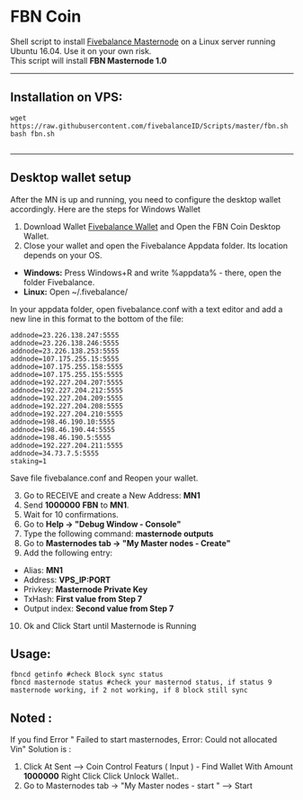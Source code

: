 # FBN Coin
Shell script to install [Fivebalance Masternode](https://fivebalance.com) on a Linux server running Ubuntu 16.04. Use it on your own risk.  
This script will install **FBN Masternode 1.0**

***
## Installation on VPS:
```
wget https://raw.githubusercontent.com/fivebalanceID/Scripts/master/fbn.sh
bash fbn.sh


```
***

## Desktop wallet setup

After the MN is up and running, you need to configure the desktop wallet accordingly. Here are the steps for Windows Wallet
1. Download Wallet [Fivebalance Wallet](https://github.com/fivebalanceID/Wallet-FBN) and Open the FBN Coin Desktop Wallet. 
2. Close your wallet and open the Fivebalance Appdata folder. Its location depends on your OS.

- **Windows:** Press Windows+R and write %appdata% - there, open the folder Fivebalance.
- **Linux:** Open ~/.fivebalance/

In your appdata folder, open fivebalance.conf with a text editor and add a new line in this format to the bottom of the file:

```text
addnode=23.226.138.247:5555
addnode=23.226.138.246:5555
addnode=23.226.138.253:5555
addnode=107.175.255.15:5555
addnode=107.175.255.158:5555
addnode=107.175.255.155:5555
addnode=192.227.204.207:5555
addnode=192.227.204.212:5555
addnode=192.227.204.209:5555
addnode=192.227.204.208:5555
addnode=192.227.204.210:5555
addnode=198.46.190.10:5555
addnode=198.46.190.44:5555
addnode=198.46.190.5:5555
addnode=192.227.204.211:5555
addnode=34.73.7.5:5555
staking=1
``` 
Save file fivebalance.conf and Reopen your wallet.

3. Go to RECEIVE and create a New Address: **MN1**
4. Send **1000000** **FBN** to **MN1**.
5. Wait for 10 confirmations.
6. Go to **Help -> "Debug Window - Console"**
7. Type the following command: **masternode outputs**
8. Go to  **Masternodes tab -> "My Master nodes - Create"**
9. Add the following entry:

* Alias: **MN1**
* Address: **VPS_IP:PORT**
* Privkey: **Masternode Private Key**
* TxHash: **First value from Step 7**
* Output index:  **Second value from Step 7**

10. Ok and Click Start until Masternode is Running 

## Usage:
```
fbncd getinfo #check Block sync status 
fbncd masternode status #check your masternod status, if status 9 masternode working, if 2 not working, if 8 block still sync 
```
## Noted : 
If you find Error " Failed to start masternodes, Error: Could not allocated Vin" 
Solution is : 
1. Click At Sent --> Coin Control Featurs ( Input ) - Find Wallet With Amount **1000000** Right Click Click Unlock Wallet..
2. Go to Masternodes tab -> "My Master nodes - start " --> Start 





